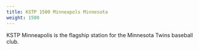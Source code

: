 ```yaml
---
title: KSTP 1500 Minneapols Minnesota
weight: 1500
---
```

KSTP Minneapolis is the flagship station for the Minnesota
Twins baseball club.
